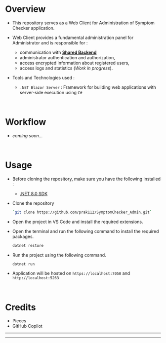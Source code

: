 # Overview
 - This repository serves as a Web Client for Administration of Symptom Checker application.
 - Web Client provides a fundamental administration panel for Administrator and is responsible for :
   - communication with **[Shared Backend](https://github.com/prak112/Symptom-Checker-backend)** 
   - administrator authentication and authorization,
   - access encrypted information about registered users,
   - access logs and statistics (*Work in progress*). 
 
 - Tools and Technologies used :
   - `.NET Blazor Server` : Framework for building web applications with server-side execution using `C#`

 </br>

# Workflow
- *coming soon...*

</br>

 # Usage
 - Before cloning the repository, make sure you have the following installed :
   - [.NET 8.0 SDK](https://dotnet.microsoft.com/download/dotnet/8.0)

 - Clone the repository
	```bash
	`git clone https://github.com/prak112/SymptomChecker_Admin.git`
	```
- Open the project in VS Code and install the required extensions.
- Open the terminal and run the following command to install the required packages.
	```bash
	dotnet restore
	```
- Run the project using the following command.
	```bash
	dotnet run
	```
- Application will be hosted on `https://localhost:7050` and `http://localhost:5263`

</br>

# Credits
- Pieces
- GitHub Copilot

<hr>
<hr>
</br>
